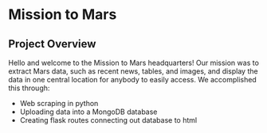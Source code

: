# Mission to Mars
## Project Overview
Hello and welcome to the Mission to Mars headquarters! Our mission was to extract Mars data, such as recent news, tables, and images, and display the data in one central location for anybody to easily access. We accomplished this through: 
* Web scraping in python 
* Uploading data into a MongoDB database
* Creating flask routes connecting out database to html